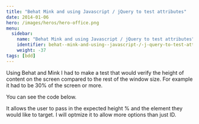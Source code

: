 ```yaml
---
title: "Behat Mink and using Javascript / jQuery to test attributes"
date: 2014-01-06
hero: /images/heros/hero-office.png
menu:
  sidebar:
    name: "Behat Mink and using Javascript / jQuery to test attributes"
    identifier: behat--mink-and-using--javascript-/-j-query-to-test-attributes
    weight: -37
tags: [bdd]
---
```


<p>Using Behat and Mink I had to make a test that would verify the height of content on the screen compared to the rest of the window size. For example it had to be 30% of the screen or more.</p>

<p>You can see the code below.</p>

<p>It allows the user to pass in the expected height % and the element they would like to target. I will optmize it to allow more options than just ID.</p>
<script src="https://gist.github.com/alnutile/8289033.js"></script>